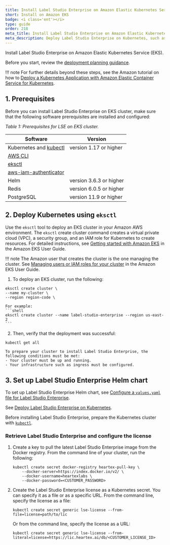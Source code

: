```yaml
---
title: Install Label Studio Enterprise on Amazon Elastic Kubernetes Service (EKS)
short: Install on Amazon EKS
badge: <i class='ent'></i>
type: guide
order: 218
meta_title: Install Label Studio Enterprise on Amazon Elastic Kubernetes Service (EKS)
meta_description: Deploy Label Studio Enterprise on Kubernetes, such as on Amazon Elastic Container Service for Kubernetes, to create machine learning and data science projects in a scalable containerized environment. 
---
```



Install Label Studio Enterprise on Amazon Elastic Kubernetes Service (EKS).

Before you start, review the [deployment planning guidance](install_enterprise.html).

!!! note
    For further details beyond these steps, see the Amazon tutorial on how to [Deploy a Kubernetes Application with Amazon Elastic Container Service for Kubernetes](https://aws.amazon.com/getting-started/hands-on/deploy-kubernetes-app-amazon-eks/).


## 1. Prerequisites

Before you can install Label Studio Enterprise on EKS cluster, make sure that the following software prerequisites are installed and configured:

<i>Table 1: Prerequisites for LSE on EKS cluster. </i>

| Software | Version |
| --- | --- |
| Kubernetes and [kubectl](https://kubernetes.io/docs/tasks/tools/install-kubectl/) | version 1.17 or higher |
| [AWS CLI](https://docs.aws.amazon.com/eks/latest/userguide/getting-started-console.html) | |
| [eksctl](https://docs.aws.amazon.com/eks/latest/userguide/getting-started-eksctl.html) | | 
| [aws-iam-authenticator](https://docs.aws.amazon.com/eks/latest/userguide/install-aws-iam-authenticator.html) | |
| Helm | version 3.6.3 or higher |
| Redis | version 6.0.5 or higher |
| PostgreSQL | version 11.9 or higher |


## 2. Deploy Kubernetes using `eksctl`

Use the `eksctl` tool to deploy an EKS cluster in your Amazon AWS environment. The `eksctl` create cluster command creates a virtual private cloud (VPC), a security group, and an IAM role for Kubernetes to create resources. For detailed instructions, see [Getting started with Amazon EKS](https://docs.aws.amazon.com/eks/latest/userguide/getting-started-eksctl.html) in the Amazon EKS User Guide. 

!!! note 
    The Amazon user that creates the cluster is the one managing the cluster. See [Managing users or IAM roles for your cluster](https://docs.aws.amazon.com/eks/latest/userguide/add-user-role.html) in the Amazon EKS User Guide.

1. To deploy an EKS cluster, run the following:
```shell
eksctl create cluster \
--name my-cluster \
--region region-code \
```

    For example:
    ```shell
    eksctl create cluster --name label-studio-enterprise --region us-east-2
    ```
2. Then, verify that the deployment was successful:
```shell
kubectl get all
```

    To prepare your cluster to install Label Studio Enterprise, the following conditions must be met: 
    - Your cluster must be up and running.
    - Your infrastructure such as ingress must be configured.


## 3. Set up Label Studio Enterprise Helm chart

To set up Label Studio Enterprise Helm chart, see [Configure a `values.yaml` file for Label Studio Enterprise](install_enterprise_k8s.html#Configure-values-yaml).

See [Deploy Label Studio Enterprise on Kubernetes](install_enterprise_k8s.html#Add-the-Helm-chart-repository-to-your-Kubernetes-cluster).

Before installing Label Studio Enterprise, prepare the Kubernetes cluster with [`kubectl`](https://kubernetes.io/docs/reference/kubectl/). 

### Retrieve Label Studio Enterprise and configure the license

1. Create a key to pull the latest Label Studio Enterprise image from the Docker registry. From the command line of your cluster, run the following:
    ```shell
    kubectl create secret docker-registry heartex-pull-key \
        --docker-server=https://index.docker.io/v2/ \
        --docker-username=heartexlabs \
        --docker-password=<CUSTOMER_PASSWORD>
    ```
2. Create the Label Studio Enterprise license as a Kubernetes secret. You can specify it as a file or as a specific URL. 
   From the command line, specify the license as a file:
   ```shell
   kubectl create secret generic lse-license --from-file=license=path/to/lic
   ```
   Or from the command line, specify the license as a URL:
   ```shell
   kubectl create secret generic lse-license --from-literal=license=https://lic.heartex.ai/db/<CUSTOMER_LICENSE_ID>
   ```


